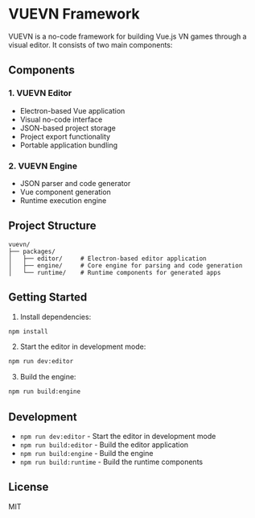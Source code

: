 # VUEVN Framework

VUEVN is a no-code framework for building Vue.js VN games through a visual editor. It consists of two main components:

## Components

### 1. VUEVN Editor
- Electron-based Vue application
- Visual no-code interface
- JSON-based project storage
- Project export functionality
- Portable application bundling

### 2. VUEVN Engine
- JSON parser and code generator
- Vue component generation
- Runtime execution engine

## Project Structure

```
vuevn/
├── packages/
│   ├── editor/     # Electron-based editor application
│   ├── engine/     # Core engine for parsing and code generation
│   └── runtime/    # Runtime components for generated apps
```

## Getting Started

1. Install dependencies:
```bash
npm install
```

2. Start the editor in development mode:
```bash
npm run dev:editor
```

3. Build the engine:
```bash
npm run build:engine
```

## Development

- `npm run dev:editor` - Start the editor in development mode
- `npm run build:editor` - Build the editor application
- `npm run build:engine` - Build the engine
- `npm run build:runtime` - Build the runtime components

## License

MIT
